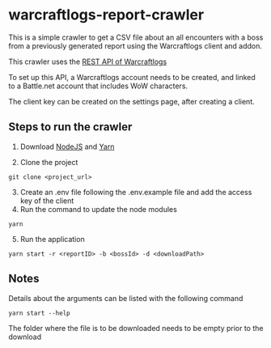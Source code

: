 # warcraftlogs-report-crawler

This is a simple crawler to get a CSV file about an all encounters with a boss from a previously generated report using the Warcraftlogs client and addon.

This crawler uses the [REST API of Warcraftlogs]('https://www.warcraftlogs.com/v1/docs')

To set up this API, a Warcraftlogs account needs to be created, and linked to a Battle.net account that includes WoW characters.

The client key can be created on the settings page, after creating a client.

## Steps to run the crawler

1. Download [NodeJS]('https://nodejs.org/en/download/prebuilt-installer') and [Yarn]('https://classic.yarnpkg.com/lang/en/docs/install/#mac-stable')

2. Clone the project
````
git clone <project_url>
````

3. Create an .env file following the .env.example file and add the access key of the client
4. Run the command to update the node modules
````
yarn
````
5. Run the application
````
yarn start -r <reportID> -b <bossId> -d <downloadPath>
````

## Notes

Details about the arguments can be listed with the following command
```
yarn start --help
````
The folder where the file is to be downloaded needs to be empty prior to the download
